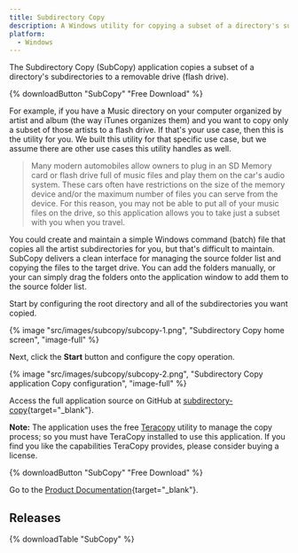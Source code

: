 ```yaml
---
title: Subdirectory Copy
description: A Windows utility for copying a subset of a directory's subdirectories to a removable drive.
platform: 
  - Windows
---
```


The Subdirectory Copy (SubCopy) application copies a subset of a directory's subdirectories to a removable drive (flash drive). 

{% downloadButton "SubCopy" "Free Download" %}

For example, if you have a Music directory on your computer organized by artist and album (the way iTunes organizes them) and you want to copy only a subset of those artists to a flash drive. If that's your use case, then this is the utility for you. We built this utility for that specific use case, but we assume there are other use cases this utility handles as well. 

> Many modern automobiles allow owners to plug in an SD Memory card or flash drive full of music files and play them on the car's audio system. These cars often have restrictions on the size of the memory device and/or the maximum number of files you can serve from the device. For this reason, you may not be able to put all of your music files on the drive, so this application allows you to take just a subset with you when you travel.

You could create and maintain a simple Windows command (batch) file that copies all the artist subdirectories for you, but that's difficult to maintain. SubCopy delivers a clean interface for managing the source folder list and copying the files to the target drive. You can add the folders manually, or your can simply drag the folders onto the application window to add them to the source folder list.

Start by configuring the root directory and all of the subdirectories you want copied.

{% image "src/images/subcopy/subcopy-1.png", "Subdirectory Copy home screen", "image-full" %}

Next, click the **Start** button and configure the copy operation.

{% image "src/images/subcopy/subcopy-2.png", "Subdirectory Copy application Copy configuration", "image-full" %}

Access the full application source on GitHub at [subdirectory-copy](https://github.com/fumblystuff/subdirectory-copy){target="_blank"}.

**Note:** The application uses the free [Teracopy](https://www.codesector.com/teracopy) utility to manage the copy process; so you must have TeraCopy installed to use this application. If you find you like the capabilities TeraCopy provides, please consider buying a license.

{% downloadButton "SubCopy" "Free Download" %}

Go to the [Product Documentation](https://docs.fumblydiddle.com/subcopy/){target="_blank"}.

## Releases

{% downloadTable "SubCopy" %}

